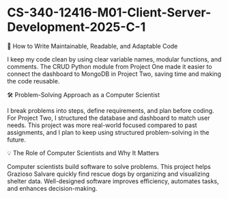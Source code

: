 # CS-340-12416-M01-Client-Server-Development-2025-C-1

📌 How to Write Maintainable, Readable, and Adaptable Code

I keep my code clean by using clear variable names, modular functions, and comments. The CRUD Python module from Project One made it easier to connect the dashboard to MongoDB in Project Two, saving time and making the code reusable.

🛠 Problem-Solving Approach as a Computer Scientist

I break problems into steps, define requirements, and plan before coding. For Project Two, I structured the database and dashboard to match user needs. This project was more real-world focused compared to past assignments, and I plan to keep using structured problem-solving in the future.

💡 The Role of Computer Scientists and Why It Matters

Computer scientists build software to solve problems. This project helps Grazioso Salvare quickly find rescue dogs by organizing and visualizing shelter data. Well-designed software improves efficiency, automates tasks, and enhances decision-making.
